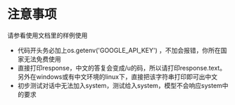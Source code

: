 # 注意事项

请参看使用文档里的样例使用

- 代码开头务必加上os.getenv('GOOGLE_API_KEY') ，不加会报错，你所在国家无法免费使用
- 直接打印response，中文的答复会变成/u的码，所以请打印response.text。另外在windows或有中文环境的linux下，直接把该字符串打印即可出中文
- 初步测试对话中无法加入system，测试给入system，模型不会响应system中的要求